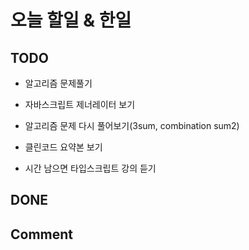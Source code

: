 # 오늘 할일 & 한일

## TODO

- 알고리즘 문제풀기

- 자바스크립트 제너레이터 보기

- 알고리즘 문제 다시 풀어보기(3sum, combination sum2)

- 클린코드 요약본 보기

- 시간 남으면 타입스크립트 강의 듣기

## DONE

## Comment

